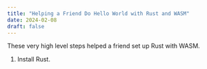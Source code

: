 ```yaml
---
title: "Helping a Friend Do Hello World with Rust and WASM"
date: 2024-02-08
draft: false
---
```


These very high level steps helped a friend set up Rust with WASM.

1. Install Rust.
